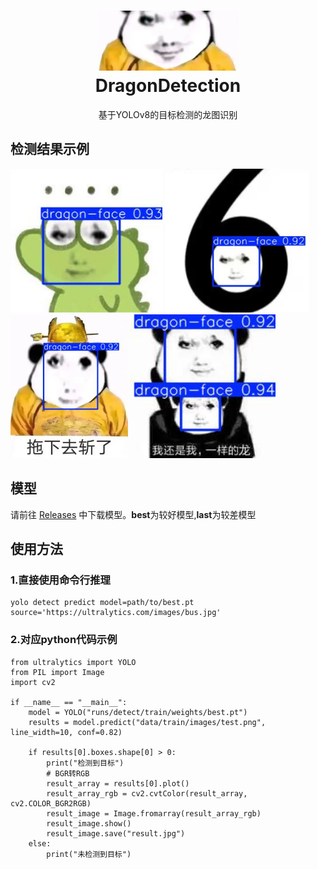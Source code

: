 <h1 align="center">
  <a>
    <img src="./1.png" alt=龙图检测" height="96px" >
  </a>
  <br>
  DragonDetection
</h1>  
  <p  align="center">基于YOLOv8的目标检测的龙图识别</p>


<h2 >
检测结果示例
</h2>  
<div>
  <img src="./result.jpg" height="230px" alt=龙图检测"> 
  <img src="./result1.jpg" height="230px" alt=龙图检测"> 
  <img src="./result2.jpg" height="230px" alt=龙图检测"> 
  <img src="./result3.jpg" height="230px" alt=龙图监测">
</div>

 

<h2>模型</h2>

请前往 [Releases](https://github.com/danel-phang/DragonDetection/releases) 中下载模型。**best**为较好模型,**last**为较差模型

<h2>使用方法</h2>

<h3>1.直接使用命令行推理</h3>

    yolo detect predict model=path/to/best.pt source='https://ultralytics.com/images/bus.jpg'

<h3>2.对应python代码示例</h3>

    from ultralytics import YOLO
    from PIL import Image
    import cv2
    
    if __name__ == "__main__":
        model = YOLO("runs/detect/train/weights/best.pt")
        results = model.predict("data/train/images/test.png", line_width=10, conf=0.82)
        
        if results[0].boxes.shape[0] > 0:
            print("检测到目标")
            # BGR转RGB
            result_array = results[0].plot()
            result_array_rgb = cv2.cvtColor(result_array, cv2.COLOR_BGR2RGB)
            result_image = Image.fromarray(result_array_rgb)
            result_image.show()
            result_image.save("result.jpg")
        else:
            print("未检测到目标")
